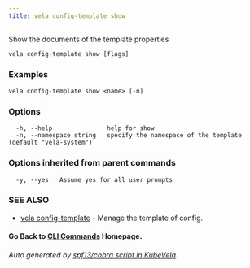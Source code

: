 ```yaml
---
title: vela config-template show
---
```


Show the documents of the template properties

```
vela config-template show [flags]
```

### Examples

```
vela config-template show <name> [-n]
```

### Options

```
  -h, --help               help for show
  -n, --namespace string   specify the namespace of the template (default "vela-system")
```

### Options inherited from parent commands

```
  -y, --yes   Assume yes for all user prompts
```

### SEE ALSO

* [vela config-template](vela_config-template)	 - Manage the template of config.

#### Go Back to [CLI Commands](vela) Homepage.


###### Auto generated by [spf13/cobra script in KubeVela](https://github.com/kubevela/kubevela/tree/master/hack/docgen).
